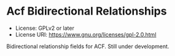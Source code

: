 # Acf Bidirectional Relationships

* License: GPLv2 or later
* License URI: https://www.gnu.org/licenses/gpl-2.0.html

Bidirectional relationship fields for ACF.  Still under development.

